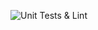 ![Unit Tests & Lint](https://github.com/devyatiyarov/ruby_valera/workflows/Unit%20Tests%20&%20Lint/badge.svg)
